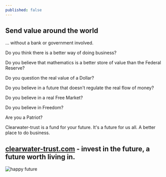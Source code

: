 ```yaml
---
published: false
---
```

## Send value around the world

... without a bank or government involved. 

Do you think there is a better way of doing business?

Do you believe that mathematics is a better store of value than the Federal Reserve?

Do you question the real value of a Dollar?

Do you believe in a future that doesn't regulate the real flow of money?

Do you believe in a real Free Market?

Do you believe in Freedom?

Are you a Patriot?

Clearwater-trust is a fund for your future. It's a future for us all. A better place to do business. 

## [clearwater-trust.com](https://clearwater-trust.com) - invest in the future, a future worth living in.
![happy future]({{site.baseurl}}/_drafts/Happy-future.png)
